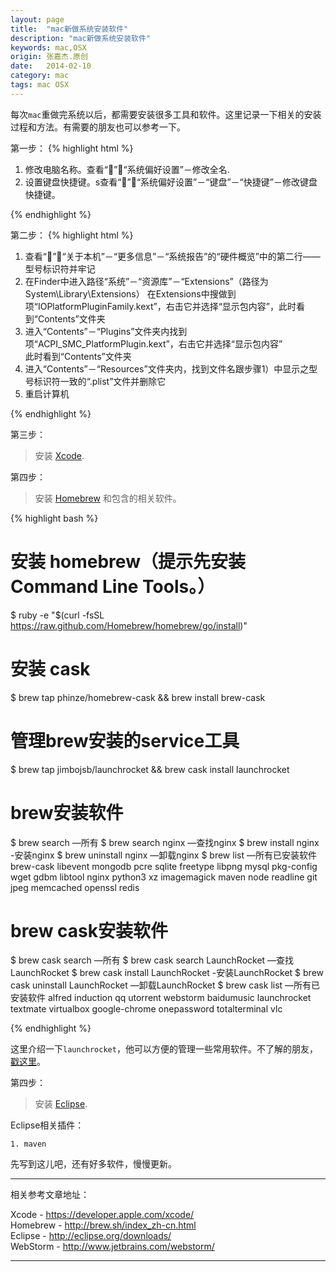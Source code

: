 ```yaml
---
layout: page
title:  "mac新做系统安装软件"
description: "mac新做系统安装软件"
keywords: mac,OSX
origin: 张嘉杰.原创
date:   2014-02-10
category: mac
tags: mac OSX
---
```

每次`mac`重做完系统以后，都需要安装很多工具和软件。这里记录一下相关的安装过程和方法。有需要的朋友也可以参考一下。  
<!--more-->

第一步：
{% highlight html %}

1. 修改电脑名称。查看“”－“系统偏好设置”－修改全名.
2. 设置键盘快捷键。s查看“”－“系统偏好设置”－“键盘”－“快捷键”－修改键盘快捷键。

{% endhighlight %}

第二步：
{% highlight html %}

1. 查看“”－“关于本机”－“更多信息”－“系统报告”的“硬件概览”中的第二行——型号标识符并牢记
2. 在Finder中进入路径“系统”－“资源库”－“Extensions”（路径为System\Library\Extensions）
   在Extensions中搜做到项“IOPlatformPluginFamily.kext”，右击它并选择“显示包内容”，此时看到“Contents”文件夹
3. 进入“Contents”－“Plugins”文件夹内找到项“ACPI_SMC_PlatformPlugin.kext”，右击它并选择“显示包内容”  
   此时看到“Contents”文件夹
4. 进入“Contents”－“Resources”文件夹内，找到文件名跟步骤1）中显示之型号标识符一致的“.plist”文件并删除它
5. 重启计算机

{% endhighlight %}

第三步：

>  安装 [Xcode].

第四步：

>  安装 [Homebrew] 和包含的相关软件。

{% highlight bash %}
# 安装 homebrew（提示先安装 Command Line Tools。）
$ ruby -e "$(curl -fsSL https://raw.github.com/Homebrew/homebrew/go/install)"

# 安装 cask 
$ brew tap phinze/homebrew-cask && brew install brew-cask

# 管理brew安装的service工具
$ brew tap jimbojsb/launchrocket && brew cask install launchrocket

# brew安装软件
$ brew search          —所有
$ brew search nginx    —查找nginx
$ brew install nginx   -安装nginx
$ brew uninstall nginx —卸载nginx
$ brew list 		 —所有已安装软件
brew-cask	libevent	mongodb		pcre		sqlite
freetype	libpng		mysql		pkg-config	wget
gdbm		libtool		nginx		python3		xz
imagemagick	maven		node		readline        git
jpeg		memcached	openssl		redis

# brew cask安装软件
$ brew cask search    	       —所有
$ brew cask search LaunchRocket      —查找LaunchRocket
$ brew cask install LaunchRocket     -安装LaunchRocket
$ brew cask uninstall LaunchRocket   —卸载LaunchRocket
$ brew cask list		       —所有已安装软件
alfred		induction	qq		utorrent	webstorm
baidumusic	launchrocket	textmate	virtualbox
google-chrome	onepassword	totalterminal	vlc

{% endhighlight %}

这里介绍一下`launchrocket`，他可以方便的管理一些常用软件。不了解的朋友，[戳这里](/2014/02/10/launchrocket/)。

第四步：

>  安装 [Eclipse].  

Eclipse相关插件：

	1. maven

先写到这儿吧，还有好多软件，慢慢更新。  

-----------------------

相关参考文章地址：

Xcode - <https://developer.apple.com/xcode/>  
Homebrew - <http://brew.sh/index_zh-cn.html>  
Eclipse - <http://eclipse.org/downloads/>  
WebStorm - <http://www.jetbrains.com/webstorm/>

-----------------------

[Xcode]: 	https://developer.apple.com/xcode/
[Homebrew]: http://brew.sh/index_zh-cn.html
[Eclipse]: 	http://eclipse.org/downloads/
[WebStorm]: http://www.jetbrains.com/webstorm/
